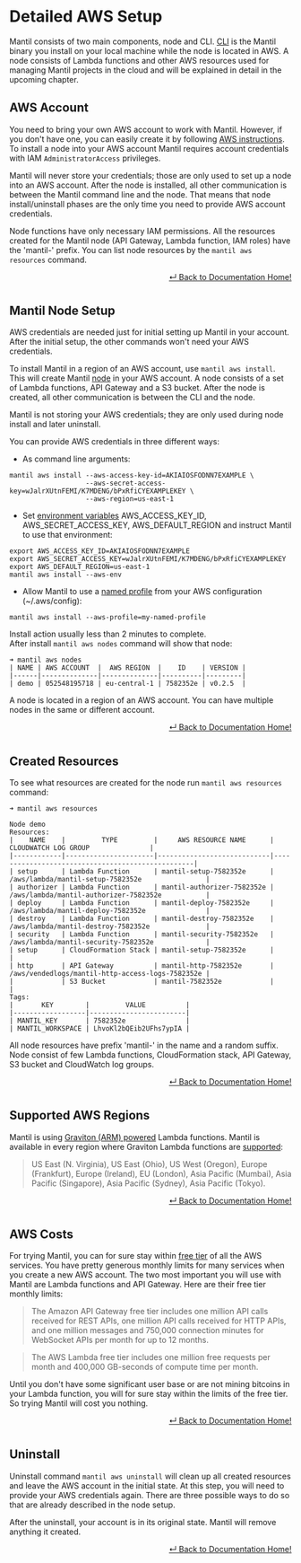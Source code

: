 # Detailed AWS Setup

Mantil consists of two main components, node and CLI. [CLI](cli_install.md) is the Mantil binary you
install on your local machine while the node is located in AWS. A node consists of Lambda functions and other AWS resources used for managing Mantil projects in the cloud and will be explained in detail in the upcoming chapter.

## AWS Account
You need to bring your own AWS account to work with Mantil. However, if you don't have one, you can easily create it by following [AWS instructions](https://portal.aws.amazon.com/billing/signup#/start). To install a node into your AWS account Mantil requires account credentials with IAM `AdministratorAccess` privileges. 

Mantil will never store your credentials; those are only used to set up a node into an AWS account. After the node is installed, all other communication is between the Mantil command line and the node. That means that node install/uninstall phases are the only time you need to provide AWS account credentials. 

Node functions have only necessary IAM permissions. All the resources created for the Mantil node (API Gateway, Lambda function, IAM roles) have the 'mantil-' prefix. You can list node resources by the `mantil aws resources` command.

<p align="right"> <a href="https://github.com/mantil-io/mantil/tree/master/docs#documentation">↵ Back to Documentation Home!</a></p>

#

## Mantil Node Setup
AWS credentials are needed just for initial setting up Mantil in your account.
After the initial setup, the other commands won't need your AWS credentials.

To install Mantil in a region of an AWS account, use `mantil aws install`. This
will create Mantil
[node](https://github.com/mantil-io/mantil/blob/master/docs/concepts.md#node) in
your AWS account. A node consists of a set of Lambda functions, API Gateway and a
S3 bucket. After the node is created, all other communication is between the CLI and
the node. 

Mantil is not storing your AWS credentials; they are only used during node
install and later uninstall. 

You can provide AWS credentials in three different ways:

- As command line arguments:

```
mantil aws install --aws-access-key-id=AKIAIOSFODNN7EXAMPLE \
                   --aws-secret-access-key=wJalrXUtnFEMI/K7MDENG/bPxRfiCYEXAMPLEKEY \
                   --aws-region=us-east-1
```

- Set [environment
  variables](https://docs.aws.amazon.com/cli/latest/userguide/cli-configure-envvars.html)
  AWS_ACCESS_KEY_ID, AWS_SECRET_ACCESS_KEY, AWS_DEFAULT_REGION and instruct
  Mantil to use that environment:

```
export AWS_ACCESS_KEY_ID=AKIAIOSFODNN7EXAMPLE
export AWS_SECRET_ACCESS_KEY=wJalrXUtnFEMI/K7MDENG/bPxRfiCYEXAMPLEKEY
export AWS_DEFAULT_REGION=us-east-1
mantil aws install --aws-env
```

- Allow Mantil to use a [named
  profile](https://docs.aws.amazon.com/cli/latest/userguide/cli-configure-profiles.html)
  from your AWS configuration (~/.aws/config):

```
mantil aws install --aws-profile=my-named-profile
```

Install action usually less than 2 minutes to complete.  
After install `mantil aws nodes` command will show that node: 

```
➜ mantil aws nodes
| NAME | AWS ACCOUNT  |  AWS REGION  |    ID    | VERSION |
|------|--------------|--------------|----------|---------|
| demo | 052548195718 | eu-central-1 | 7582352e | v0.2.5  |
```

A node is located in a region of an AWS account. You can have multiple nodes in the same or different account.

<p align="right"> <a href="https://github.com/mantil-io/mantil/tree/master/docs#documentation">↵ Back to Documentation Home!</a></p>

#

## Created Resources
To see what resources are created for the node run `mantil aws resources` command:
```
➜ mantil aws resources

Node demo
Resources:
|    NAME    |         TYPE         |     AWS RESOURCE NAME      |               CLOUDWATCH LOG GROUP               |
|------------|----------------------|----------------------------|--------------------------------------------------|
| setup      | Lambda Function      | mantil-setup-7582352e      | /aws/lambda/mantil-setup-7582352e                |
| authorizer | Lambda Function      | mantil-authorizer-7582352e | /aws/lambda/mantil-authorizer-7582352e           |
| deploy     | Lambda Function      | mantil-deploy-7582352e     | /aws/lambda/mantil-deploy-7582352e               |
| destroy    | Lambda Function      | mantil-destroy-7582352e    | /aws/lambda/mantil-destroy-7582352e              |
| security   | Lambda Function      | mantil-security-7582352e   | /aws/lambda/mantil-security-7582352e             |
| setup      | CloudFormation Stack | mantil-setup-7582352e      |                                                  |
| http       | API Gateway          | mantil-http-7582352e       | /aws/vendedlogs/mantil-http-access-logs-7582352e |
|            | S3 Bucket            | mantil-7582352e            |                                                  |
Tags:
|       KEY        |         VALUE          |
|------------------|------------------------|
| MANTIL_KEY       | 7582352e               |
| MANTIL_WORKSPACE | LhvoKl2bQEib2UFhs7ypIA |
```

All node resources have prefix 'mantil-' in the name and a random suffix. 
Node consist of few Lambda functions, CloudFormation stack, API Gateway, S3 bucket and CloudWatch log groups.

<p align="right"> <a href="https://github.com/mantil-io/mantil/tree/master/docs#documentation">↵ Back to Documentation Home!</a></p>

#

## Supported AWS Regions
Mantil is using [Graviton (ARM) powered](https://aws.amazon.com/blogs/aws/aws-lambda-functions-powered-by-aws-graviton2-processor-run-your-functions-on-arm-and-get-up-to-34-better-price-performance/) Lambda functions. Mantil is available in every region where Graviton Lambda functions are [supported](https://github.com/mantil-io/mantil/blob/eafd1a09bade875e225b5f271cdb17f9211a970a/cli/controller/setup.go#L30):

> US East (N. Virginia), US East (Ohio), US West (Oregon), Europe (Frankfurt), Europe (Ireland), EU (London), Asia Pacific (Mumbai), Asia Pacific (Singapore), Asia Pacific (Sydney), Asia Pacific (Tokyo).

<p align="right"> <a href="https://github.com/mantil-io/mantil/tree/master/docs#documentation">↵ Back to Documentation Home!</a></p>

#

## AWS Costs
For trying Mantil, you can for sure stay within [free tier](https://aws.amazon.com/free/?all-free-tier.sort-by=item.additionalFields.SortRank&all-free-tier.sort-order=asc&awsf.Free%20Tier%20Types=*all&awsf.Free%20Tier%20Categories=*all) of all the AWS services. You have pretty generous monthly limits for many services when you create a new AWS account. The two most important you will use with Mantil are Lambda functions and API Gateway. Here are their free tier monthly limits:

> The Amazon API Gateway free tier includes one million API calls received for REST APIs, one million API calls received for HTTP APIs, and one million messages and 750,000 connection minutes for WebSocket APIs per month for up to 12 months.

> The AWS Lambda free tier includes one million free requests per month and 400,000 GB-seconds of compute time per month.

Until you don't have some significant user base or are not mining bitcoins in your Lambda function, you will for sure stay within the limits of the free tier. So trying Mantil will cost you nothing. 

<p align="right"> <a href="https://github.com/mantil-io/mantil/tree/master/docs#documentation">↵ Back to Documentation Home!</a></p>

#

## Uninstall
Uninstall command `mantil aws uninstall` will clean up all created resources and leave the AWS account in the initial state.
At this step, you will need to provide your AWS credentials again. There are three possible ways to do so that are already described in the node setup. 

After the uninstall, your account is in its original state. Mantil will remove anything it created.

<p align="right"> <a href="https://github.com/mantil-io/mantil/tree/master/docs#documentation">↵ Back to Documentation Home!</a></p>



